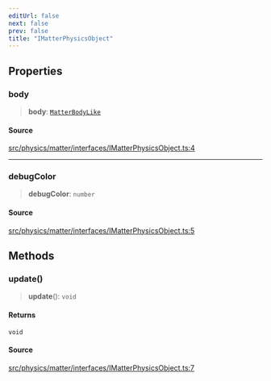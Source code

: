 ```yaml
---
editUrl: false
next: false
prev: false
title: "IMatterPhysicsObject"
---
```


## Properties

### body

> **body**: [`MatterBodyLike`](/api/type-aliases/matterbodylike/)

#### Source

[src/physics/matter/interfaces/IMatterPhysicsObject.ts:4](https://github.com/relishinc/dill-pixel/blob/543438455c9a47928084300159416186c2aa1095/src/physics/matter/interfaces/IMatterPhysicsObject.ts#L4)

***

### debugColor

> **debugColor**: `number`

#### Source

[src/physics/matter/interfaces/IMatterPhysicsObject.ts:5](https://github.com/relishinc/dill-pixel/blob/543438455c9a47928084300159416186c2aa1095/src/physics/matter/interfaces/IMatterPhysicsObject.ts#L5)

## Methods

### update()

> **update**(): `void`

#### Returns

`void`

#### Source

[src/physics/matter/interfaces/IMatterPhysicsObject.ts:7](https://github.com/relishinc/dill-pixel/blob/543438455c9a47928084300159416186c2aa1095/src/physics/matter/interfaces/IMatterPhysicsObject.ts#L7)
